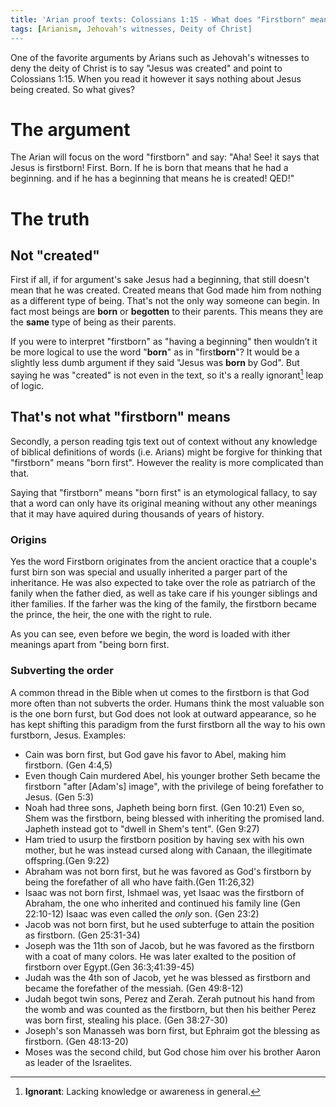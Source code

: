 ```yaml
---
title: 'Arian proof texts: Colossians 1:15 - What does "Firstborn" mean?'
tags: [Arianism, Jehovah's witnesses, Deity of Christ]
---
```


One of the favorite arguments by Arians such as Jehovah's witnesses to deny the deity of Christ is to say "Jesus was created" and point to Colossians 1:15. When you read it however it says nothing about Jesus being created. So what gives?

# The argument

The Arian will focus on the word "firstborn" and say: "Aha! See! it says that Jesus is firstborn! First. Born. If he is born that means that he had a beginning. and if he has a beginning that means he is created! QED!"

# The truth

## Not "created"

First if all, if for argument's sake Jesus had a beginning, that still doesn't mean that he was created. Created means that God made him from nothing as a different type of being. That's not the only way someone can begin. In fact most beings are **born** or **begotten** to their parents. This means they are the **same** type of being as their parents.

If you were to interpret "firstborn" as "having a beginning" then wouldn’t it be more logical to use the word "**born**" as in "first**born**"? It would be a slightly less dumb argument if they said "Jesus was **born** by God". But saying he was "created" is not even in the text, so it's a really ignorant[^ignorant] leap of logic.

## That's not what "firstborn" means

Secondly, a person reading tgis text out of context without any knowledge of biblical definitions of words (i.e. Arians) might be forgive for thinking that "firstborn" means "born first". However the reality is more complicated than that.

Saying that "firstborn" means "born first" is an etymological fallacy, to say that a word can only have its original meaning without any other meanings that it may have aquired during thousands of years of history. 

### Origins

Yes the word Firstborn originates from the ancient oractice that a couple's furst birn son was special and usually inherited a parger part of the inheritance. He was also expected to take over the role as patriarch of the fanily when the father died, as well as take care if his younger siblings and ither families. If the farher was the king of the family, the firstborn became the prince, the heir, the one with the right to rule.

As you can see, even before we begin, the word is loaded with ither meanings apart from "being born first.

### Subverting the order

A common thread in the Bible when ut comes to the firstborn is that God more often than not subverts the order. Humans think the most valuable son is the one born furst, but God does not look at outward appearance, so he has kept shifting this paradigm from the furst firstborn all the way to his own furstborn, Jesus. Examples:

- Cain was born first, but God gave his favor to Abel, making him firstborn. (Gen 4:4,5)
- Even though Cain murdered Abel, his younger brother Seth became the firstborn "after [Adam's] image", with the privilege of being forefather to Jesus. (Gen 5:3)
- Noah had three sons, Japheth being born first. (Gen 10:21) Even so, Shem was the firstborn, being blessed with inheriting the promised land. Japheth instead got to "dwell in Shem's tent". (Gen 9:27)
- Ham tried to usurp the firstborn position by having sex with his own mother, but he was instead cursed along with Canaan, the illegitimate offspring.(Gen 9:22)
- Abraham was not born first, but he was favored as God's firstborn by being the forefather of all who have faith.(Gen 11:26,32)
- Isaac was not born first, Ishmael was, yet Isaac was the firstborn of Abraham, the one who inherited and continued his family line (Gen 22:10-12) Isaac was even called the *only* son. (Gen 23:2)
- Jacob was not born first, but he used subterfuge to attain the position as firstborn. (Gen 25:31-34)
- Joseph was the 11th son of Jacob, but he was favored as the firstborn with a coat of many colors. He was later exalted to the position of firstborn over Egypt.(Gen 36:3;41:39-45)
- Judah was the 4th son of Jacob, yet he was blessed as firstborn and became the forefather of the messiah. (Gen 49:8-12)
- Judah begot twin sons, Perez and Zerah. Zerah putnout his hand from the womb and was counted as the firstborn, but then his beither Perez was born first, stealing his place. (Gen 38:27-30)
- Joseph's son Manasseh was born first, but Ephraim got the blessing as firstborn. (Gen 48:13-20)
- Moses was the second child, but God chose him over his brother Aaron as leader of the Israelites.






[^ignorant]: **Ignorant**: Lacking knowledge  or awareness in general.